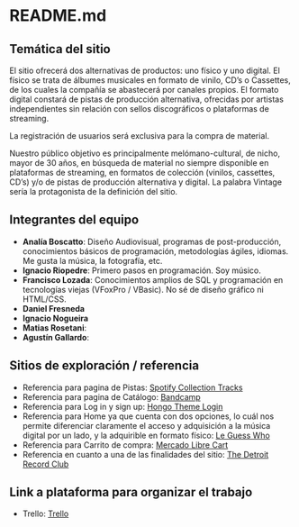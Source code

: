 # README.md

## Temática del sitio

El sitio ofrecerá dos alternativas de productos: uno físico y uno digital. El físico se trata de álbumes musicales en formato de vinilo, CD’s o Cassettes, de los cuales la compañía se abastecerá por canales propios. El formato digital constará de pistas de producción alternativa, ofrecidas por artistas independientes sin relación con sellos discográficos o plataformas de streaming.

La registración de usuarios será exclusiva para la compra de material.

Nuestro público objetivo es principalmente melómano-cultural, de nicho, mayor de 30 años, en búsqueda de material no siempre disponible en plataformas de streaming, en formatos de colección (vinilos, cassettes, CD’s) y/o de pistas de producción alternativa y digital. La palabra Vintage sería la protagonista de la definición del sitio.

## Integrantes del equipo

- **Analía Boscatto**: Diseño Audiovisual, programas de post-producción, conocimientos básicos de programación, metodologías ágiles, idiomas. Me gusta la música, la fotografía, etc.
- **Ignacio Riopedre**: Primero pasos en programación. Soy músico.
- **Francisco Lozada**: Conocimientos amplios de SQL y programación en tecnologías viejas (VFoxPro / VBasic). No sé de diseño gráfico ni HTML/CSS. 
- **Daniel Fresneda**
- **Ignacio Nogueira**
- **Matias Rosetani**:
- **Agustín Gallardo**:

## Sitios de exploración / referencia

- Referencia para pagina de Pistas: [Spotify Collection Tracks](https://open.spotify.com/collection/tracks)
- Referencia para pagina de Catálogo: [Bandcamp](https://bandcamp.com/)
- Referencia para Log in y sign up: [Hongo Theme Login](https://hongotheme.myshopify.com/account/login)
- Referencia para Home ya que cuenta con dos opciones, lo cuál nos permite diferenciar claramente el acceso y adquisición a la música digital por un lado, y la adquirible en formato físico: [Le Guess Who](https://leguesswho.com/)
- Referencia para Carrito de compra: [Mercado Libre Cart](https://www.mercadolibre.com.ar/gz/cart/v2)
- Referencia en cuanto a una de las finalidades del sitio: [The Detroit Record Club](https://www.thedetroitrecordclub.com/)

## Link a plataforma para organizar el trabajo

- Trello: [Trello](https://trello.com/b/jpyjm8Iz/proyecto-integrador/)
